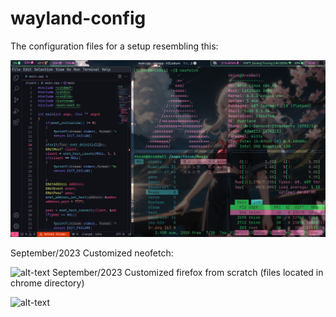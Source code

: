 # wayland-config
The configuration files for a setup resembling this:

![alt-text](https://github.com/letMeBorrowUrCode/wayland-config/blob/main/20230921_18h56m20s_grim.png)

September/2023
Customized neofetch:

![alt-text](https://github.com/loegaire/wayland-config/blob/main/20230928_23h44m28s_grim.png)
September/2023
Customized firefox from scratch (files located in chrome directory)

![alt-text](https://github.com/loegaire/wayland-config/blob/main/20231001_00h58m30s_grim.png)
